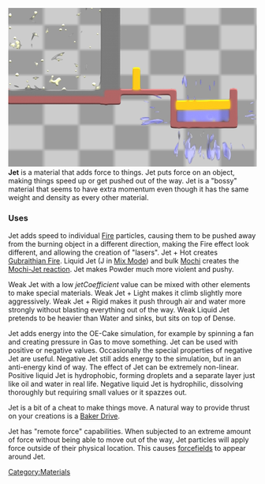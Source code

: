 ![Jet-water with Mochi, Jet on its own, and being used to push Water through a wall.](/images/Jet.jpg "Jet-water with Mochi, Jet on its own, and being used to push Water through a wall.")
**Jet** is a material that adds force to things. Jet puts force on an object, making things speed up or get pushed out of the way. Jet is a "bossy" material that seems to have extra momentum even though it has the same weight and density as every other material.

### Uses

Jet adds speed to individual [Fire](/Fire%20%28shader%29.md "Fire (shader)") particles, causing them to be pushed away from the burning object in a different direction, making the Fire effect look different, and allowing the creation of "lasers". Jet + Hot creates [Gubraithian Fire](/Gubraithian%20Fire.md "Gubraithian Fire"). Liquid Jet (J in [Mix Mode](/Mix%20Mode.md "Mix Mode")) and bulk [Mochi](/Mochi.md "Mochi") creates the [Mochi-Jet reaction](/Mochi-Jet%20reaction.md "Mochi-Jet reaction"). Jet makes Powder much more violent and pushy.

Weak Jet with a low *jetCoefficient* value can be mixed with other elements to make special materials. Weak Jet + Light makes it climb slightly more aggressively. Weak Jet + Rigid makes it push through air and water more strongly without blasting everything out of the way. Weak Liquid Jet pretends to be heavier than Water and sinks, but sits on top of Dense.

Jet adds energy into the OE-Cake simulation, for example by spinning a fan and creating pressure in Gas to move something. Jet can be used with positive or negative values. Occasionally the special properties of negative Jet are useful. Negative Jet still adds energy to the simulation, but in an anti-energy kind of way. The effect of Jet can be extremely non-linear. Positive liquid Jet is hydrophobic, forming droplets and a separate layer just like oil and water in real life. Negative liquid Jet is hydrophilic, dissolving thoroughly but requiring small values or it spazzes out.

Jet is a bit of a cheat to make things move. A natural way to provide thrust on your creations is a [Baker Drive](/Baker%20Drive.md "Baker Drive").

Jet has "remote force" capabilities. When subjected to an extreme amount of force without being able to move out of the way, Jet particles will apply force outside of their physical location. This causes [forcefields](/Force%20Field.md "Force Field") to appear around Jet.

[Category:Materials](/Category_Materials.md "Category:Materials")
